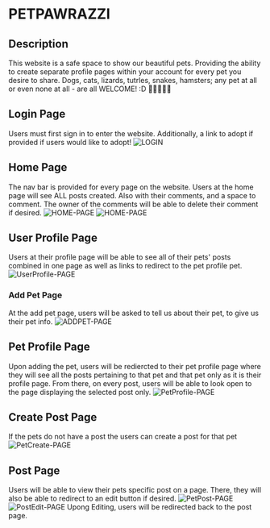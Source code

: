 # PETPAWRAZZI


## Description
This website is a safe space to show our beautiful pets. Providing the ability to create separate profile pages within your account for every pet you desire to share. Dogs, cats, lizards, tutrles, snakes, hamsters; any pet at all or even none at all - are all WELCOME! :D 🐶🐱🦎🐢🐎

## Login Page
Users must first sign in to enter the website. Additionally, a link to adopt if provided if users would like to adopt!
![LOGIN](public/images/LOGIN.jpg)

## Home Page
The nav bar is provided for every page on the website.
Users at the home page will see ALL posts created. Also with their comments, and a space to comment. The owner of the comments will be able to delete their comment if desired.
![HOME-PAGE](public/images/HOMEPAGE-LOOK.jpg)
![HOME-PAGE](public/images/COMMENTS-HOME.jpg)

## User Profile Page
Users at their profile page will be able to see all of their pets' posts combined in one page as well as links to redirect to the pet profile pet.
![UserProfile-PAGE](public/images/userProfile.jpg)

### Add Pet Page
At the add pet page, users will be asked to tell us about their pet, to give us their pet info.
![ADDPET-PAGE](public/images/ADDPET.jpg)

## Pet Profile Page
Upon adding the pet, users will be rediercted to their pet profile page where they will see all the posts pertaining to that pet and that pet only as it is their profile page. From there, on every post, users will be able to look open to the page displaying the selected post only.
![PetProfile-PAGE](public/images/petProfilePage.jpg)

## Create Post Page
If the pets do not have a post the users can create a post for that pet
![PetCreate-PAGE](public/images/createPost.jpg)

## Post Page
Users will be able to view their pets specific post on a page. There, they will also be able to redirect to an edit button if desired.
![PetPost-PAGE](public/images/postPage.jpg)
![PostEdit-PAGE](public/images/editPage.jpg)
Upong Editing, users will be redirected back to the post page.
